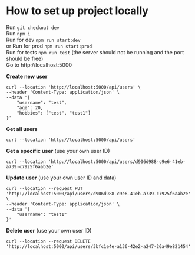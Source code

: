 <h1>How to set up project locally </h1>

Run ``git checkout dev``   
Run ``npm i``   
Run for dev ``npm run start:dev``    
or Run for prod ``npm run start:prod``   
Run for tests ``npm run test`` (the server should not be running and the port should be free)   
Go to http://localhost:5000   

**Create new user**

```
curl --location 'http://localhost:5000/api/users' \
--header 'Content-Type: application/json' \
--data '{
    "username": "test",
    "age": 20,
    "hobbies": ["test", "test1"]
}'
```

**Get all users**

```
curl --location 'http://localhost:5000/api/users'
```

**Get a specific user** (use your own user ID)
```
curl --location 'http://localhost:5000/api/users/d906d988-c9e6-41eb-a739-c7925f6aab2e'
```

**Update user** (use your own user ID and data)

```
curl --location --request PUT 'http://localhost:5000/api/users/d906d988-c9e6-41eb-a739-c7925f6aab2e' \
--header 'Content-Type: application/json' \
--data '{
    "username": "test1"
}'
```
**Delete user** (use your own user ID)
```
curl --location --request DELETE 'http://localhost:5000/api/users/3bfc1e4e-a136-42e2-a247-26a49e821454'
```
